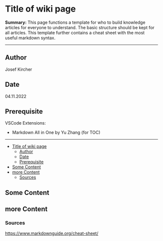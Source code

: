 # Title of wiki page

**Summary:** This page functions a template for who to build knowledge articles for everyone to understand. The basic structure should be kept for all articles. This template further contains a cheat sheet with the most useful markdown syntax.

---

## Author

Josef Kircher

## Date

04.11.2022

## Prerequisite

VSCode Extensions:

- Markdown All in One by Yu Zhang (for TOC)

---
<!-- TOC -->
- [Title of wiki page](#title-of-wiki-page)
  - [Author](#author)
  - [Date](#date)
  - [Prerequisite](#prerequisite)
- [Some Content](#some-content)
- [more Content](#more-content)
  - [Sources](#sources)
<!-- TOC -->
## Some Content

## more Content

### Sources

<https://www.markdownguide.org/cheat-sheet/>
